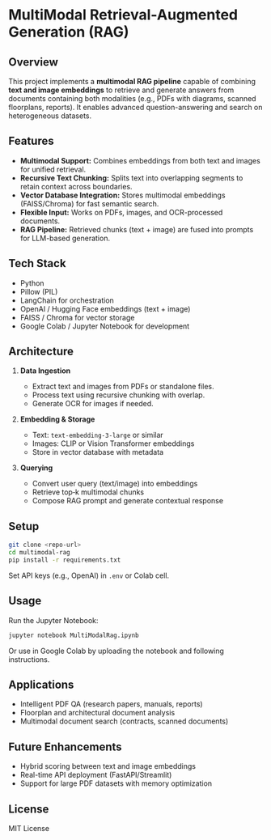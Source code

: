 # MultiModal Retrieval-Augmented Generation (RAG)

## Overview
This project implements a **multimodal RAG pipeline** capable of combining **text and image embeddings** to retrieve and generate answers from documents containing both modalities (e.g., PDFs with diagrams, scanned floorplans, reports). It enables advanced question-answering and search on heterogeneous datasets.

## Features
- **Multimodal Support:** Combines embeddings from both text and images for unified retrieval.
- **Recursive Text Chunking:** Splits text into overlapping segments to retain context across boundaries.
- **Vector Database Integration:** Stores multimodal embeddings (FAISS/Chroma) for fast semantic search.
- **Flexible Input:** Works on PDFs, images, and OCR-processed documents.
- **RAG Pipeline:** Retrieved chunks (text + image) are fused into prompts for LLM-based generation.

## Tech Stack
- Python
- Pillow (PIL)
- LangChain for orchestration
- OpenAI / Hugging Face embeddings (text + image)
- FAISS / Chroma for vector storage
- Google Colab / Jupyter Notebook for development

## Architecture
1. **Data Ingestion**
   - Extract text and images from PDFs or standalone files.
   - Process text using recursive chunking with overlap.
   - Generate OCR for images if needed.

2. **Embedding & Storage**
   - Text: `text-embedding-3-large` or similar
   - Images: CLIP or Vision Transformer embeddings
   - Store in vector database with metadata

3. **Querying**
   - Convert user query (text/image) into embeddings
   - Retrieve top‑k multimodal chunks
   - Compose RAG prompt and generate contextual response

## Setup
```bash
git clone <repo-url>
cd multimodal-rag
pip install -r requirements.txt
```
Set API keys (e.g., OpenAI) in `.env` or Colab cell.

## Usage
Run the Jupyter Notebook:
```bash
jupyter notebook MultiModalRag.ipynb
```
Or use in Google Colab by uploading the notebook and following instructions.

## Applications
- Intelligent PDF QA (research papers, manuals, reports)
- Floorplan and architectural document analysis
- Multimodal document search (contracts, scanned documents)

## Future Enhancements
- Hybrid scoring between text and image embeddings
- Real-time API deployment (FastAPI/Streamlit)
- Support for large PDF datasets with memory optimization

## License
MIT License
